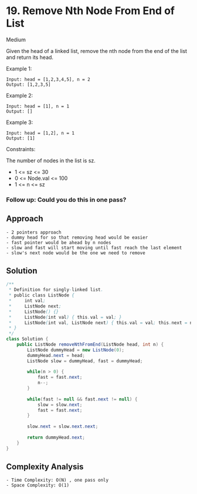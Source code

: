 # 19. Remove Nth Node From End of List
Medium


Given the head of a linked list, remove the nth node from the end of the list and return its head.

 

Example 1:
```
Input: head = [1,2,3,4,5], n = 2
Output: [1,2,3,5]
```
Example 2:
```
Input: head = [1], n = 1
Output: []
```
Example 3:
```
Input: head = [1,2], n = 1
Output: [1]
 ```

Constraints:

The number of nodes in the list is sz.
- 1 <= sz <= 30
- 0 <= Node.val <= 100
- 1 <= n <= sz
 

### Follow up: Could you do this in one pass?

## Approach
```
- 2 pointers approach
- dummy head for so that removing head would be easier 
- fast pointer would be ahead by n nodes
- slow and fast will start moving until fast reach the last element
- slow's next node would be the one we need to remove
```

## Solution
```java
/**
 * Definition for singly-linked list.
 * public class ListNode {
 *     int val;
 *     ListNode next;
 *     ListNode() {}
 *     ListNode(int val) { this.val = val; }
 *     ListNode(int val, ListNode next) { this.val = val; this.next = next; }
 * }
 */
class Solution {
    public ListNode removeNthFromEnd(ListNode head, int n) {
        ListNode dummyHead = new ListNode(0);
        dummyHead.next = head;
        ListNode slow = dummyHead, fast = dummyHead;
        
        while(n > 0) {
            fast = fast.next;
            n--;
        }
        
        while(fast != null && fast.next != null) {
            slow = slow.next;
            fast = fast.next;
        }
        
        slow.next = slow.next.next;
        
        return dummyHead.next;
    }
}
```

## Complexity Analysis
```
- Time Complexity: O(N) , one pass only
- Space Complexity: O(1)
```
